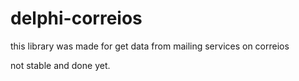 # delphi-correios
this library was made for get data from mailing services on correios

not stable and done yet.
